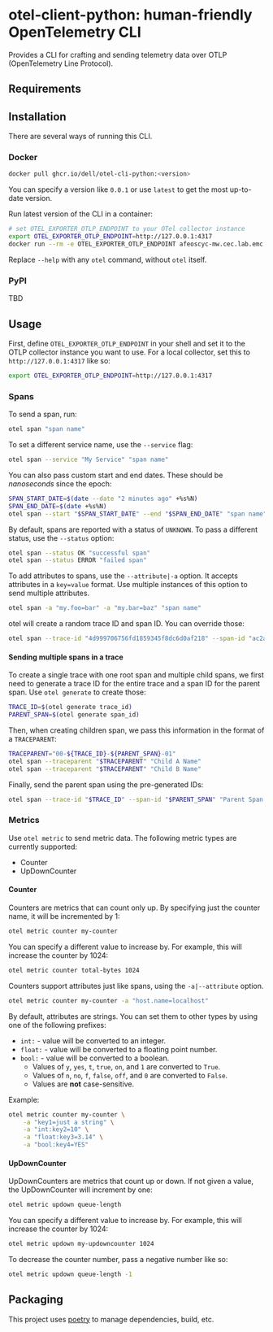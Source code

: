 # otel-client-python: human-friendly OpenTelemetry CLI

Provides a CLI for crafting and sending telemetry data over OTLP (OpenTelemetry Line Protocol).

## Requirements

## Installation

There are several ways of running this CLI.

### Docker

```sh
docker pull ghcr.io/dell/otel-cli-python:<version>
```

You can specify a version like `0.0.1` or use `latest` to get the most up-to-date version.

Run latest version of the CLI in a container:

```sh
# set OTEL_EXPORTER_OTLP_ENDPOINT to your OTel collector instance
export OTEL_EXPORTER_OTLP_ENDPOINT=http://127.0.0.1:4317
docker run --rm -e OTEL_EXPORTER_OTLP_ENDPOINT afeoscyc-mw.cec.lab.emc.com/otel-cli-python:latest --help
```

Replace `--help` with any `otel` command, without `otel` itself.

### PyPI

TBD

## Usage

First, define `OTEL_EXPORTER_OTLP_ENDPOINT` in your shell and set it to the OTLP collector instance you want to use.
For a local collector, set this to `http://127.0.0.1:4317` like so:

```sh
export OTEL_EXPORTER_OTLP_ENDPOINT=http://127.0.0.1:4317
```

### Spans

To send a span, run:

```sh
otel span "span name"
```

To set a different service name, use the `--service` flag:

```sh
otel span --service "My Service" "span name"
```

You can also pass custom start and end dates. These should be *nanoseconds* since the epoch:

```sh
SPAN_START_DATE=$(date --date "2 minutes ago" +%s%N)
SPAN_END_DATE=$(date +%s%N)
otel span --start "$SPAN_START_DATE" --end "$SPAN_END_DATE" "span name"
```

By default, spans are reported with a status of `UNKNOWN`. To pass a different status, use the `--status` option:

```sh
otel span --status OK "successful span"
otel span --status ERROR "failed span"
```

To add attributes to spans, use the `--attribute|-a` option. It accepts attributes in a `key=value` format. Use multiple instances of this option to send multiple attributes.

```sh
otel span -a "my.foo=bar" -a "my.bar=baz" "span name"
```

otel will create a random trace ID and span ID. You can override those:

```sh
otel span --trace-id "4d999706756fd1859345f8dc6d0af218" --span-id "ac2a3b2b19ac602d"
```

#### Sending multiple spans in a trace

To create a single trace with one root span and multiple child spans, we first need to generate a trace ID for the entire trace and a span ID for the parent span. Use `otel generate` to create those:

```sh
TRACE_ID=$(otel generate trace_id)
PARENT_SPAN=$(otel generate span_id)
```

Then, when creating children span, we pass this information in the format of a `TRACEPARENT`:

```sh
TRACEPARENT="00-${TRACE_ID}-${PARENT_SPAN}-01"
otel span --traceparent "$TRACEPARENT" "Child A Name"
otel span --traceparent "$TRACEPARENT" "Child B Name"
```

Finally, send the parent span using the pre-generated IDs:

```sh
otel span --trace-id "$TRACE_ID" --span-id "$PARENT_SPAN" "Parent Span Name"
```

### Metrics

Use `otel metric` to send metric data. The following metric types are currently supported:

- Counter
- UpDownCounter

#### Counter

Counters are metrics that can count only up.
By specifying just the counter name, it will be incremented by 1:

```sh
otel metric counter my-counter
```

You can specify a different value to increase by. For example, this will increase the counter by 1024:

```sh
otel metric counter total-bytes 1024
```

Counters support attributes just like spans, using the `-a|--attribute` option.

```sh
otel metric counter my-counter -a "host.name=localhost"
```

By default, attributes are strings. You can set them to other types by using one of the following prefixes:

- `int:` - value will be converted to an integer.
- `float:` - value will be converted to a floating point number.
- `bool:` - value will be converted to a boolean.
  - Values of `y`, `yes`, `t`, `true`, `on`, and `1` are converted to `True`.
  - Values of `n`, `no`, `f`, `false`, `off`, and `0` are converted to `False`.
  - Values are __not__ case-sensitive.

Example:

```sh
otel metric counter my-counter \
    -a "key1=just a string" \
    -a "int:key2=10" \
    -a "float:key3=3.14" \
    -a "bool:key4=YES"
```

#### UpDownCounter

UpDownCounters are metrics that count up or down.
If not given a value, the UpDownCounter will increment by one:

```sh
otel metric updown queue-length
```

You can specify a different value to increase by. For example, this will increase the counter by 1024:

```sh
otel metric updown my-updowncounter 1024
```

To decrease the counter number, pass a negative number like so:

```sh
otel metric updown queue-length -1
```

## Packaging
This project uses [poetry](https://python-poetry.org/) to manage dependencies, build, etc.
